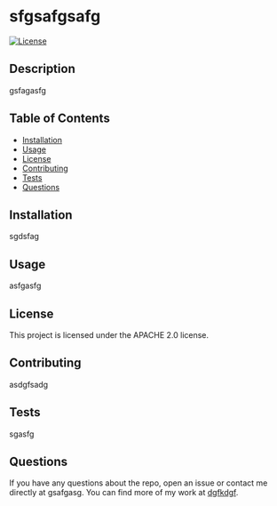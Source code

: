# sfgsafgsafg
 [![License](https://img.shields.io/badge/License-Apache_2.0-blue.svg)](https://opensource.org/licenses/Apache-2.0)
 ## Description
gsfagasfg
  ## Table of Contents
  - [Installation](#installation)
  - [Usage](#usage)
  - [License](#license)
  - [Contributing](#contributing)
  - [Tests](#tests)
  - [Questions](#questions)
  ## Installation
sgdsfag
  ## Usage
asfgasfg
  ## License
This project is licensed under the APACHE 2.0 license.
  ## Contributing
asdgfsadg
  ## Tests
sgasfg
  ## Questions
  If you have any questions about the repo, open an issue or contact me directly at gsafgasg. You can find more of my work at [dgfkdgf](https://github.com/dgfkdgf).